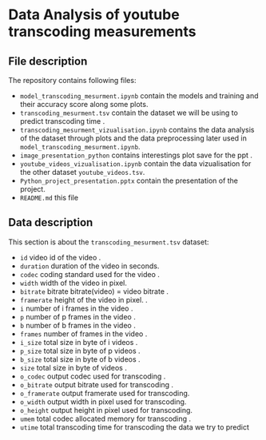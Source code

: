 
# Data Analysis of youtube transcoding measurements


## File description

The repository contains following files:

- `model_transcoding_mesurment.ipynb` contain the models and training and their accuracy score along some plots. 
- `transcoding_mesurment.tsv` contain the dataset we will be using to predict transcoding time .
- `transcoding_mesurment_vizualisation.ipynb` contains the data analysis of the dataset through plots and the data preprocessing later used in `model_transcoding_mesurment.ipynb`.
- `image_presentation_python` contains interestings plot save for the ppt .
- `youtube_videos_vizualisation.ipynb` contain the data vizualisation for the other dataset `youtube_videos.tsv`. 
- `Python_project_presentation.pptx` contain the presentation of the project. 
- `README.md` this file 

## Data description

This section is about the `transcoding_mesurment.tsv` dataset:

- `id` video id of the video . 
- `duration` duration of the video in seconds.
- `codec` coding standard used for the video .
- `width` width of the video in pixel.
- `bitrate` bitrate bitrate(video) = video bitrate . 
- `framerate` height of the video in pixel. . 
- `i`  number of i frames in the video  . 
- `p`  number of p frames in the video . 
- `b`  number of b frames in the video . 
- `frames`  number of frames in the video . 
- `i_size` total size in byte of i videos . 
- `p_size` total size in byte of p videos . 
- `b_size` total size in byte of b videos . 
- `size` total size in byte of videos . 
- `o_codec` output codec used for transcoding  . 
- `o_bitrate` output bitrate used for transcoding . 
- `o_framerate` output framerate used for transcoding. 
- `o_width` output width in pixel used for transcoding. 
- `o_height` output height in pixel used for transcoding. 
- `umem` total codec allocated memory for transcoding . 
- `utime` total transcoding time for transcoding the data we try to predict





